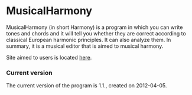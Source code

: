 # MusicalHarmony #

MusicalHarmony (in short Harmony) is a program in which you can write tones and chords and it will tell you whether they are correct according to classical European harmonic principles. It can also analyze them. In summary, it is a musical editor that is aimed to musical harmony.

Site aimed to users is located [here](http://www.orchestralmusic.net/harmony).

### Current version ###
The current version of the program is 1.1., created on 2012-04-05.
